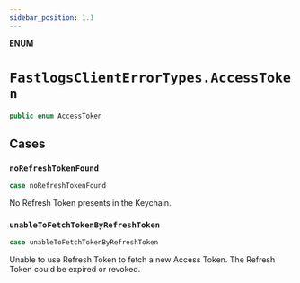 ```yaml
---
sidebar_position: 1.1
---
```


**ENUM**

# `FastlogsClientErrorTypes.AccessToken`

```swift
public enum AccessToken
```

## Cases

### `noRefreshTokenFound`

```swift
case noRefreshTokenFound
```

No Refresh Token presents in the Keychain.

### `unableToFetchTokenByRefreshToken`

```swift
case unableToFetchTokenByRefreshToken
```

Unable to use Refresh Token to fetch a new Access Token.
The Refresh Token could be expired or revoked.
